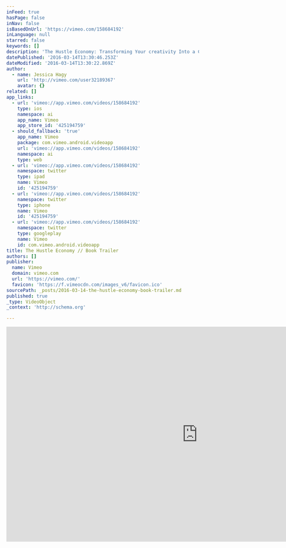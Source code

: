 ```yaml
---
inFeed: true
hasPage: false
inNav: false
isBasedOnUrl: 'https://vimeo.com/158684192'
inLanguage: null
starred: false
keywords: []
description: 'The Hustle Economy: Transforming Your creativity Into a Career Running Press, on sale: April, 2016 Pre-Order Now: http://www.runningpress.com/book/paperback/the-hustle-economy/9780762460199 (book trailer)'
datePublished: '2016-03-14T13:30:46.253Z'
dateModified: '2016-03-14T13:30:22.869Z'
author:
  - name: Jessica Hagy
    url: 'http://vimeo.com/user32189367'
    avatar: {}
related: []
app_links:
  - url: 'vimeo://app.vimeo.com/videos/158684192'
    type: ios
    namespace: ai
    app_name: Vimeo
    app_store_id: '425194759'
  - should_fallback: 'true'
    app_name: Vimeo
    package: com.vimeo.android.videoapp
    url: 'vimeo://app.vimeo.com/videos/158684192'
    namespace: ai
    type: web
  - url: 'vimeo://app.vimeo.com/videos/158684192'
    namespace: twitter
    type: ipad
    name: Vimeo
    id: '425194759'
  - url: 'vimeo://app.vimeo.com/videos/158684192'
    namespace: twitter
    type: iphone
    name: Vimeo
    id: '425194759'
  - url: 'vimeo://app.vimeo.com/videos/158684192'
    namespace: twitter
    type: googleplay
    name: Vimeo
    id: com.vimeo.android.videoapp
title: The Hustle Economy // Book Trailer
authors: []
publisher:
  name: Vimeo
  domain: vimeo.com
  url: 'https://vimeo.com/'
  favicon: 'https://f.vimeocdn.com/images_v6/favicon.ico'
sourcePath: _posts/2016-03-14-the-hustle-economy-book-trailer.md
published: true
_type: VideoObject
_context: 'http://schema.org'

---
```

<iframe src="https://cdn.embedly.com/widgets/media.html?src=https%3A%2F%2Fplayer.vimeo.com%2Fvideo%2F158684192&amp;url=https%3A%2F%2Fvimeo.com%2F158684192&amp;image=http%3A%2F%2Fi.vimeocdn.com%2Fvideo%2F560249346_1280.jpg&amp;key=b7d04c9b404c499eba89ee7072e1c4f7&amp;type=text%2Fhtml&amp;schema=vimeo" width="1000" height="563" scrolling="no" frameborder="0" allowfullscreen="allowfullscreen" style=""></iframe>